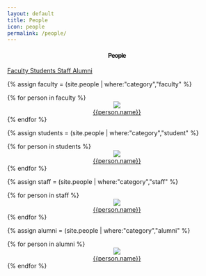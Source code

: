 ```yaml
---
layout: default
title: People
icon: people
permalink: /people/
---
```

<h4 style="text-align: center; letter-spacing: -1px;">People</h4>

<div class="mdl-tabs mdl-js-tabs mdl-js-ripple-effect home">
  <div class="mdl-tabs__tab-bar">
    <a href="#faculty" class="mdl-tabs__tab is-active"> Faculty </a>
    <a href="#students" class="mdl-tabs__tab"> Students </a>
    <a href="#staff" class="mdl-tabs__tab"> Staff </a>
    <a href="#alumni" class="mdl-tabs__tab"> Alumni </a>
  </div>
  
{% assign faculty = (site.people | where:"category","faculty" %}

<div class="mdl-tabs__panel is-active" id="faculty">
<div class="content-grid mdl-grid">
   <div class="mdl-layout-spacer"></div>
   {% for person in faculty %}
     <div class="mdl-cell person" align="center">
        <a href="{{person.permalink}}"><img class="img-circle img-small" src="{{person.icon}}"></a><br>
        <span class="caption section__text"><a href="{{person.permalink}}" class="mdl-button">{{person.name}}</a></span>
     </div>
   {% endfor %}
   <div class="mdl-layout-spacer"></div>
</div>

</div>

{% assign students = (site.people | where:"category","student" %}

<div class="mdl-tabs__panel" id="students">
<div class="content-grid mdl-grid">
   <div class="mdl-layout-spacer"></div>
   {% for person in students %}
     <div class="mdl-cell person" align="center">
        <a href="{{person.permalink}}"><img class="img-circle img-small" src="{{person.icon}}"></a><br>
        <span class="caption section__text"><a href="{{person.permalink}}" class="mdl-button">{{person.name}}</a></span>
     </div>
   {% endfor %}
   <div class="mdl-layout-spacer"></div>
</div>

</div>


{% assign staff = (site.people | where:"category","staff" %}

<div class="mdl-tabs__panel" id="staff">
<div class="content-grid mdl-grid">
   <div class="mdl-layout-spacer"></div>
   {% for person in staff %}
     <div class="mdl-cell person" align="center">
        <a href="{{person.permalink}}"><img class="img-circle img-small" src="{{person.icon}}"></a><br>
        <span class="caption section__text"><a href="{{person.permalink}}" class="mdl-button">{{person.name}}</a></span>
     </div>
   {% endfor %}
   <div class="mdl-layout-spacer"></div>
</div>

</div>


{% assign alumni = (site.people | where:"category","alumni" %}

<div class="mdl-tabs__panel" id="alumni">
<div class="content-grid mdl-grid">
   <div class="mdl-layout-spacer"></div>
   {% for person in alumni %}
     <div class="mdl-cell person" align="center">
        <a href="{{person.permalink}}"><img class="img-circle img-small" src="{{person.icon}}"></a><br>
        <span class="caption section__text"><a href="{{person.permalink}}" class="mdl-button">{{person.name}}</a></span>
     </div>
   {% endfor %}
   <div class="mdl-layout-spacer"></div>
</div>

</div>


